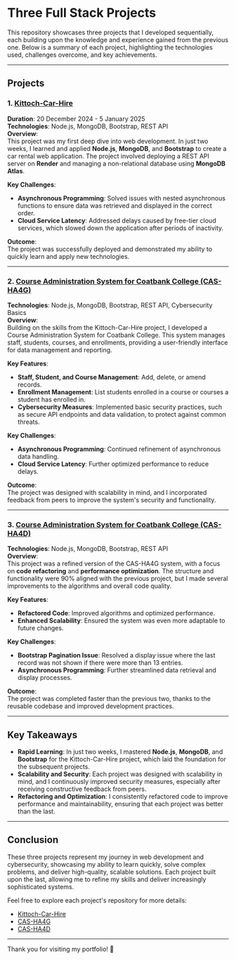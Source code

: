 # Three Full Stack Projects

This repository showcases three projects that I developed sequentially, each building upon the knowledge and experience gained from the previous one. Below is a summary of each project, highlighting the technologies used, challenges overcome, and key achievements.

---

## Projects

### 1. [Kittoch-Car-Hire](/Kittoch-Car-Hire)
**Duration**: 20 December 2024 - 5 January 2025  
**Technologies**: Node.js, MongoDB, Bootstrap, REST API  
**Overview**:  
This project was my first deep dive into web development. In just two weeks, I learned and applied **Node.js**, **MongoDB**, and **Bootstrap** to create a car rental web application. The project involved deploying a REST API server on **Render** and managing a non-relational database using **MongoDB Atlas**.  

**Key Challenges**:  
- **Asynchronous Programming**: Solved issues with nested asynchronous functions to ensure data was retrieved and displayed in the correct order.  
- **Cloud Service Latency**: Addressed delays caused by free-tier cloud services, which slowed down the application after periods of inactivity.  

**Outcome**:  
The project was successfully deployed and demonstrated my ability to quickly learn and apply new technologies.  

---

### 2. [Course Administration System for Coatbank College (CAS-HA4G)](/CAS-HA4G)
**Technologies**: Node.js, MongoDB, Bootstrap, REST API, Cybersecurity Basics  
**Overview**:  
Building on the skills from the Kittoch-Car-Hire project, I developed a Course Administration System for Coatbank College. This system manages staff, students, courses, and enrollments, providing a user-friendly interface for data management and reporting.  

**Key Features**:  
- **Staff, Student, and Course Management**: Add, delete, or amend records.  
- **Enrollment Management**: List students enrolled in a course or courses a student has enrolled in.  
- **Cybersecurity Measures**: Implemented basic security practices, such as secure API endpoints and data validation, to protect against common threats.  

**Key Challenges**:  
- **Asynchronous Programming**: Continued refinement of asynchronous data handling.  
- **Cloud Service Latency**: Further optimized performance to reduce delays.  

**Outcome**:  
The project was designed with scalability in mind, and I incorporated feedback from peers to improve the system's security and functionality.  

---

### 3. [Course Administration System for Coatbank College (CAS-HA4D)](/CAS-HA4D)
**Technologies**: Node.js, MongoDB, Bootstrap, REST API  
**Overview**:  
This project was a refined version of the CAS-HA4G system, with a focus on **code refactoring** and **performance optimization**. The structure and functionality were 90% aligned with the previous project, but I made several improvements to the algorithms and overall code quality.  

**Key Features**:  
- **Refactored Code**: Improved algorithms and optimized performance.  
- **Enhanced Scalability**: Ensured the system was even more adaptable to future changes.  

**Key Challenges**:  
- **Bootstrap Pagination Issue**: Resolved a display issue where the last record was not shown if there were more than 13 entries.  
- **Asynchronous Programming**: Further streamlined data retrieval and display processes.  

**Outcome**:  
The project was completed faster than the previous two, thanks to the reusable codebase and improved development practices.  

---

## Key Takeaways

- **Rapid Learning**: In just two weeks, I mastered **Node.js**, **MongoDB**, and **Bootstrap** for the Kittoch-Car-Hire project, which laid the foundation for the subsequent projects.  
- **Scalability and Security**: Each project was designed with scalability in mind, and I continuously improved security measures, especially after receiving constructive feedback from peers.  
- **Refactoring and Optimization**: I consistently refactored code to improve performance and maintainability, ensuring that each project was better than the last.  

---

## Conclusion

These three projects represent my journey in web development and cybersecurity, showcasing my ability to learn quickly, solve complex problems, and deliver high-quality, scalable solutions. Each project built upon the last, allowing me to refine my skills and deliver increasingly sophisticated systems.  

Feel free to explore each project's repository for more details:  
- [Kittoch-Car-Hire](/Kittoch-Car-Hire)  
- [CAS-HA4G](/CAS-HA4G)  
- [CAS-HA4D](/CAS-HA4D)  

--- 

Thank you for visiting my portfolio! 🚀